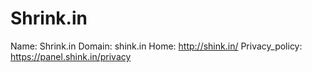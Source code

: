 
# Shrink.in

Name: Shrink.in
Domain: shink.in
Home: http://shink.in/
Privacy_policy: https://panel.shink.in/privacy
